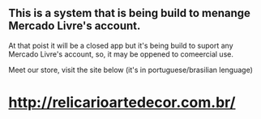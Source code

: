 ## This is a system that is being build to menange Mercado Livre's account. 

At that poist it will be a closed app but it's being build to suport any Mercado Livre's 
account, so, it may be oppened to comeercial use.

Meet our store, visit the site below (it's in portuguese/brasilian lenguage) 
# http://relicarioartedecor.com.br/  
